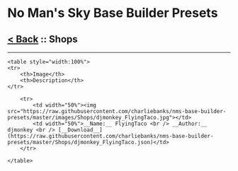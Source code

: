 # No Man's Sky Base Builder Presets  

## [< Back](https://charliebanks.github.io/nms-base-builder-presets/) :: Shops

___


    <table style="width:100%">
    <tr>
        <th>Image</th>
        <th>Description</th>
    </tr>
    
        <tr>
            <td width="50%"><img src="https://raw.githubusercontent.com/charliebanks/nms-base-builder-presets/master/images/Shops/djmonkey_FlyingTaco.jpg"></td>
            <td width="50%">__Name:__ FlyingTaco <br /> __Author:__ djmonkey <br /> [__Download__](https://raw.githubusercontent.com/charliebanks/nms-base-builder-presets/master/Shops/djmonkey_FlyingTaco.json)</td>
        </tr>
        
    </table>
    